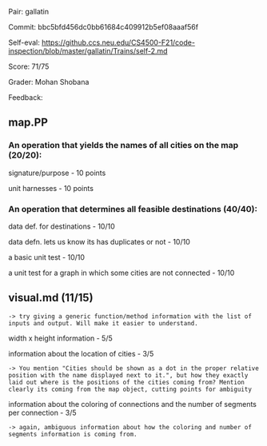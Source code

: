 Pair: gallatin

Commit: bbc5bfd456dc0bb61684c409912b5ef08aaaf56f

Self-eval: https://github.ccs.neu.edu/CS4500-F21/code-inspection/blob/master/gallatin/Trains/self-2.md

Score: 71/75

Grader: Mohan Shobana

Feedback:
  
  ## map.PP
  
  ### An operation that yields the names of all cities on the map (20/20):
  
  signature/purpose - 10 points
  
  unit harnesses - 10 points
  
  ### An operation that determines all feasible destinations (40/40):
  
  data def. for destinations - 10/10
  
  data defn. lets us know its has duplicates or not - 10/10 
    
  a basic unit test - 10/10
  
  a unit test for a graph in which some cities are not connected - 10/10
  
  ## visual.md (11/15)
    -> try giving a generic function/method information with the list of inputs and output. Will make it easier to understand.
  
  width x height information - 5/5 
  
  information about the location of cities - 3/5
  
    -> You mention "Cities should be shown as a dot in the proper relative position with the name displayed next to it.", but how they exactly laid out where is the positions of the cities coming from? Mention clearly its coming from the map object, cutting points for ambiguity
  
  information about the coloring of connections and the number of segments per connection - 3/5
  
    -> again, ambiguous information about how the coloring and number of segments information is coming from.

